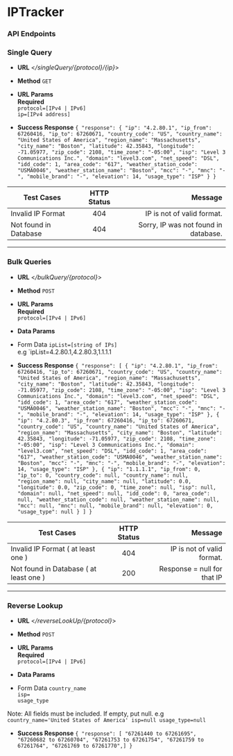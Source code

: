 # IPTracker
### API Endpoints

### Single Query 
* **URL**
<_/singleQuery/{protocol}/{ip}_>

* **Method** 
`GET`

* **URL Params** <br/>
**Required**  <br/>
`protocol=[IPv4 | IPv6]`<br/>
`ip=[IPv4 address]`

* **Success Response** 
`{
    "response": {
        "ip": "4.2.80.1",
        "ip_from": 67260416,
        "ip_to": 67260671,
        "country_code": "US",
        "country_name": "United States of America",
        "region_name": "Massachusetts",
        "city_name": "Boston",
        "latitude": 42.35843,
        "longitude": -71.05977,
        "zip_code": 2108,
        "time_zone": "-05:00",
        "isp": "Level 3 Communications Inc.",
        "domain": "level3.com",
        "net_speed": "DSL",
        "idd_code": 1,
        "area_code": "617",
        "weather_station_code": "USMA0046",
        "weather_station_name": "Boston",
        "mcc": "-",
        "mnc": "-",
        "mobile_brand": "-",
        "elevation": 14,
        "usage_type": "ISP"
    }
}`


| Test Cases      | HTTP Status         | Message  |
| ------------- |:-------------:| -----:|
| Invalid IP Format | 404 | IP is not of valid format. |
| Not found in Database     | 404      | Sorry, IP was not found in database. |

----
### Bulk Queries 
* **URL**
<_/bulkQuery/{protocol}_>

* **Method** 
`POST`


* **URL Params** <br/>
**Required**  <br/>
`protocol=[IPv4 | IPv6]`<br/>

* **Data Params**
* Form Data 
`ipList=[string of IPs]` <br/> 
e.g `ipList=4.2.80.1,4.2.80.3,1.1.1.1 

* **Success Response** 
`{
    "response": [
        {
            "ip": "4.2.80.1",
            "ip_from": 67260416,
            "ip_to": 67260671,
            "country_code": "US",
            "country_name": "United States of America",
            "region_name": "Massachusetts",
            "city_name": "Boston",
            "latitude": 42.35843,
            "longitude": -71.05977,
            "zip_code": 2108,
            "time_zone": "-05:00",
            "isp": "Level 3 Communications Inc.",
            "domain": "level3.com",
            "net_speed": "DSL",
            "idd_code": 1,
            "area_code": "617",
            "weather_station_code": "USMA0046",
            "weather_station_name": "Boston",
            "mcc": "-",
            "mnc": "-",
            "mobile_brand": "-",
            "elevation": 14,
            "usage_type": "ISP"
        },
        {
            "ip": "4.2.80.3",
            "ip_from": 67260416,
            "ip_to": 67260671,
            "country_code": "US",
            "country_name": "United States of America",
            "region_name": "Massachusetts",
            "city_name": "Boston",
            "latitude": 42.35843,
            "longitude": -71.05977,
            "zip_code": 2108,
            "time_zone": "-05:00",
            "isp": "Level 3 Communications Inc.",
            "domain": "level3.com",
            "net_speed": "DSL",
            "idd_code": 1,
            "area_code": "617",
            "weather_station_code": "USMA0046",
            "weather_station_name": "Boston",
            "mcc": "-",
            "mnc": "-",
            "mobile_brand": "-",
            "elevation": 14,
            "usage_type": "ISP"
        },
        {
            "ip": "1.1.1.1",
            "ip_from": 0,
            "ip_to": 0,
            "country_code": null,
            "country_name": null,
            "region_name": null,
            "city_name": null,
            "latitude": 0.0,
            "longitude": 0.0,
            "zip_code": 0,
            "time_zone": null,
            "isp": null,
            "domain": null,
            "net_speed": null,
            "idd_code": 0,
            "area_code": null,
            "weather_station_code": null,
            "weather_station_name": null,
            "mcc": null,
            "mnc": null,
            "mobile_brand": null,
            "elevation": 0,
            "usage_type": null
        }
    ]
}`

| Test Cases       | HTTP Status         | Message  |
| ------------- |:-------------:| -----:|
| Invalid IP Format ( at least one )  | 404 | IP is not of valid format.  |
| Not found in Database ( at least one )    | 200 | Response = null for that IP |

----
### Reverse Lookup 
* **URL**
<_/reverseLookUp/{protocol}_>

* **Method** 
`POST`


* **URL Params** <br/>
**Required**  <br/>
`protocol=[IPv4 | IPv6]`<br/>

* **Data Params**
* Form Data 
`country_name` <br/> 
`isp=` <br/> 
`usage_type` <br/>

Note: All fields must be included. If empty, put null. 
e.g `country_name='United States of America' isp=null usage_type=null`


* **Success Response** 
`{
    "response": [
        "67261440 to 67261695",
        "67260682 to 67260704",
        "67261753 to 67261754",
        "67261759 to 67261764",
        "67261769 to 67261770",]
 }`
